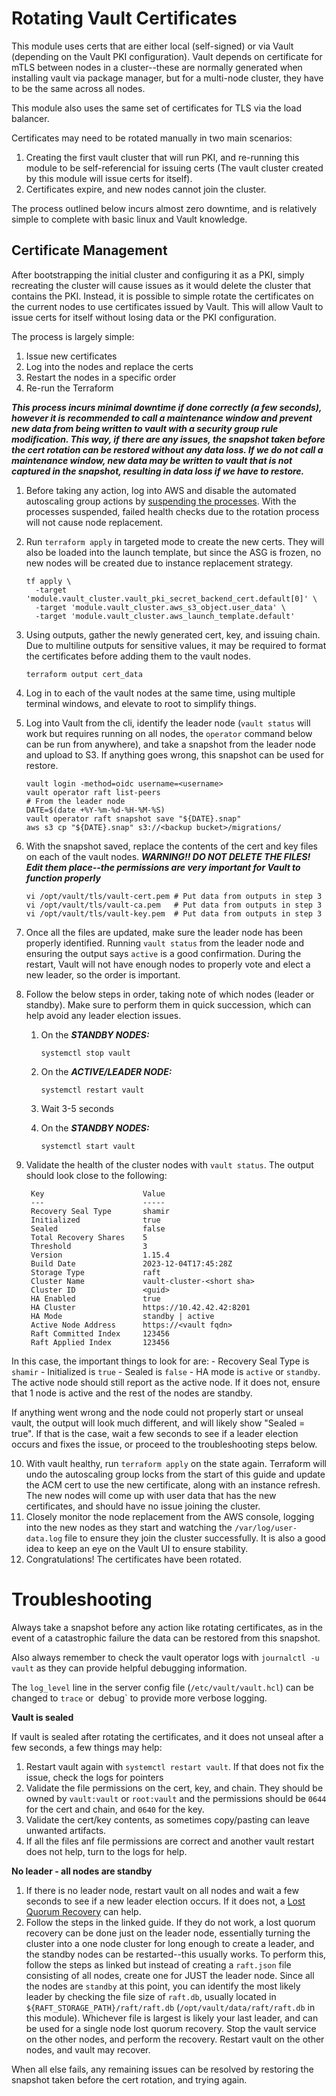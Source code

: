 # Rotating Vault Certificates

This module uses certs that are either local (self-signed) or via Vault (depending on the Vault PKI configuration). Vault depends on certificate for mTLS between nodes in a cluster--these are normally generated when installing vault via package manager, but for a multi-node cluster, they have to be the same across all nodes.

This module also uses the same set of certificates for TLS via the load balancer.

Certificates may need to be rotated manually in two main scenarios:

1. Creating the first vault cluster that will run PKI, and re-running this module to be self-referencial for issuing certs (The vault cluster created by this module will issue certs for itself).
2. Certificates expire, and new nodes cannot join the cluster.

The process outlined below incurs almost zero downtime, and is relatively simple to complete with basic linux and Vault knowledge.

## Certificate Management

After bootstrapping the initial cluster and configuring it as a PKI, simply recreating the cluster will cause issues as it would delete the cluster that contains the PKI. Instead, it is possible to simple rotate the certificates on the current nodes to use certificates issued by Vault. This will allow Vault to issue certs for itself without losing data or the PKI configuration.

The process is largely simple:

1. Issue new certificates
2. Log into the nodes and replace the certs
3. Restart the nodes in a specific order
4. Re-run the Terraform

_**This process incurs minimal downtime if done correctly (a few seconds), however it is recommended to call a maintenance window and prevent new data from being written to vault with a security group rule modification. This way, if there are any issues, the snapshot taken before the cert rotation can be restored without any data loss. If we do not call a maintenance window, new data may be written to vault that is not captured in the snapshot, resulting in data loss if we have to restore.**_

1. Before taking any action, log into AWS and disable the automated autoscaling group actions by [suspending the processes](https://docs.aws.amazon.com/autoscaling/ec2/userguide/as-suspend-resume-processes.html). With the processes suspended, failed health checks due to the rotation process will not cause node replacement.
2. Run `terraform apply` in targeted mode to create the new certs. They will also be loaded into the launch template, but since the ASG is frozen, no new nodes will be created due to instance replacement strategy.

    ```console
    tf apply \
      -target 'module.vault_cluster.vault_pki_secret_backend_cert.default[0]' \
      -target 'module.vault_cluster.aws_s3_object.user_data' \
      -target 'module.vault_cluster.aws_launch_template.default'
    ```

3. Using outputs, gather the newly generated cert, key, and issuing chain. Due to multiline outputs for sensitive values, it may be required to format the certificates before adding them to the vault nodes.

    ```console
    terraform output cert_data
    ```

4. Log in to each of the vault nodes at the same time, using multiple terminal windows, and elevate to root to simplify things.
5. Log into Vault from the cli, identify the leader node (`vault status` will work but requires running on all nodes, the `operator` command below can be run from anywhere), and take a snapshot from the leader node and upload to S3. If anything goes wrong, this snapshot can be used for restore.

    ```console
    vault login -method=oidc username=<username>
    vault operator raft list-peers
    # From the leader node
    DATE=$(date +%Y-%m-%d-%H-%M-%S)
    vault operator raft snapshot save "${DATE}.snap"
    aws s3 cp "${DATE}.snap" s3://<backup bucket>/migrations/
    ```

6. With the snapshot saved, replace the contents of the cert and key files on each of the vault nodes. _**WARNING!! DO NOT DELETE THE FILES! Edit them place--the permissions are very important for Vault to function properly**_

    ```console
    vi /opt/vault/tls/vault-cert.pem # Put data from outputs in step 3
    vi /opt/vault/tls/vault-ca.pem   # Put data from outputs in step 3
    vi /opt/vault/tls/vault-key.pem  # Put data from outputs in step 3
    ```

7. Once all the files are updated, make sure the leader node has been properly identified. Running `vault status` from the leader node and ensuring the output says `active` is a good confirmation. During the restart, Vault will not have enough nodes to properly vote and elect a new leader, so the order is important.

8. Follow the below steps in order, taking note of which nodes (leader or standby). Make sure to perform them in quick succession, which can help avoid any leader election issues.
    1. On the _**STANDBY NODES:**_
        
        ```console
        systemctl stop vault 
        ```
    
    2. On the _**ACTIVE/LEADER NODE:**_
    
        ```console
        systemctl restart vault 
        ```
    
    3. Wait 3-5 seconds
    4. On the _**STANDBY NODES:**_

        ```console
        systemctl start vault 
        ```

9. Validate the health of the cluster nodes with `vault status`. The output should look close to the following:

        Key                      Value
        ---                      -----
        Recovery Seal Type       shamir
        Initialized              true
        Sealed                   false
        Total Recovery Shares    5
        Threshold                3
        Version                  1.15.4
        Build Date               2023-12-04T17:45:28Z 
        Storage Type             raft
        Cluster Name             vault-cluster-<short sha>
        Cluster ID               <guid> 
        HA Enabled               true
        HA Cluster               https://10.42.42.42:8201
        HA Mode                  standby | active
        Active Node Address      https://<vault fqdn>
        Raft Committed Index     123456
        Raft Applied Index       123456

In this case, the important things to look for are:
    - Recovery Seal Type is `shamir`
    - Initialized is `true`
    - Sealed is `false`
    - HA mode is `active` or `standby`.  The active node should still report as the active node.  If it does not, ensure that 1 node is active and the rest of the nodes are standby.

If anything went wrong and the node could not properly start or unseal vault, the output will look much different, and will likely show "Sealed = true". If that is the case, wait a few seconds to see if a leader election occurs and fixes the issue, or proceed to the troubleshooting steps below.

10. With vault healthy, run `terraform apply` on the state again. Terraform will undo the autoscaling group locks from the start of this guide and update the ACM cert to use the new certificate, along with an instance refresh. The new nodes will come up with user data that has the new certificates, and should have no issue joining the cluster.
11. Closely monitor the node replacement from the AWS console, logging into the new nodes as they start and watching the `/var/log/user-data.log` file to ensure they join the cluster successfully. It is also a good idea to keep an eye on the Vault UI to ensure stability.
12. Congratulations! The certificates have been rotated.

# Troubleshooting

Always take a snapshot before any action like rotating certificates, as in the event of a catastrophic failure the data can be restored from this snapshot.

Also always remember to check the vault operator logs with `journalctl -u vault` as they can provide helpful debugging information.

The `log_level` line in the server config file (`/etc/vault/vault.hcl`) can be changed to `trace` or` `debug` to provide more verbose logging.

**Vault is sealed**

If vault is sealed after rotating the certificates, and it does not unseal after a few seconds, a few things may help:
1. Restart vault again with `systemctl restart vault`. If that does not fix the issue, check the logs for pointers
2. Validate the file permissions on the cert, key, and chain. They should be owned by `vault:vault` or `root:vault` and the permissions should be `0644` for the cert and chain, and `0640` for the key.
3. Validate the cert/key contents, as sometimes copy/pasting can leave unwanted artifacts.
4. If all the files anf file permissions are correct and another vault restart does not help, turn to the logs for help.

**No leader - all nodes are standby**

1. If there is no leader node, restart vault on all nodes and wait a few seconds to see if a new leader election occurs. If it does not, a [Lost Quorum Recovery](https://developer.hashicorp.com/vault/tutorials/raft/raft-lost-quorum) can help.
2. Follow the steps in the linked guide. If they do not work, a lost quorum recovery can be done just on the leader node, essentially turning the cluster into a one node cluster for long enough to create a leader, and the standby nodes can be restarted--this usually works. To perform this, follow the steps as linked but instead of creating a `raft.json` file consisting of all nodes, create one for JUST the leader node. Since all the nodes are `standby` at this point, you can identify the most likely leader by checking the file size of `raft.db`, usually located in `${RAFT_STORAGE_PATH}/raft/raft.db` (`/opt/vault/data/raft/raft.db` in this module). Whichever file is largest is likely your last leader, and can be used for a single node lost quorum recovery. Stop the vault service on the other nodes, and perform the recovery. Restart vault on the other nodes, and vault may recover.

When all else fails, any remaining issues can be resolved by restoring the snapshot taken before the cert rotation, and trying again.
